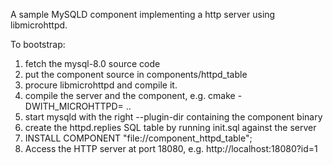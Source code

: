 A sample MySQLD component implementing a http server
using libmicrohttpd.

To bootstrap:
1. fetch the mysql-8.0 source code
2. put the component source in components/httpd_table
3. procure libmicrohttpd and compile it.
3. compile the server and the component, e.g. cmake -DWITH_MICROHTTPD=<path to libmicrohttpd binaries> ..
4. start mysqld with the right --plugin-dir containing the component binary
5. create the httpd.replies SQL table by running init.sql against the server
6. INSTALL COMPONENT "file://component_httpd_table";
7. Access the HTTP server at port 18080, e.g. http://localhost:18080?id=1

